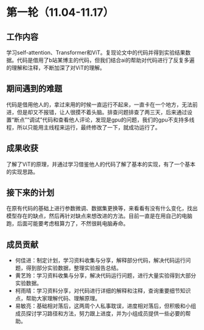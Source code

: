 # 第一轮（11.04-11.17）

## 工作内容

学习self-attention、Transformer和ViT。复现论文中的代码并得到实验结果数据。代码是借用了b站某博主的代码，但我们结合ai的帮助对代码进行了反复多遍的理解和注释，不断加深了对ViT的理解。

## 期间遇到的难题

代码是借用他人的，拿过来用的时候一直运行不起来，一直卡在一个地方，无法前进，但是却又不报错，让人很摸不着头脑。排查问题排查了两三天，后来通过设置“断点”“调试”代码和查看他人评论，发现是gpu的问题，我们的gpu不支持多线程，所以只能用主线程来运行，最终修改了一下，就成功运行了。

## 成果收获

了解了ViT的原理，并通过学习借鉴他人的代码了解了基本的实现，有了一个基本的实现思路。

## 接下来的计划

在原有代码的基础上进行参数微调、数据集更换等，来看看有没有什么变化，找出模型存在的缺点，然后再针对缺点来想改进的方法。目前一直是在用自己的电脑跑，后面可能要考虑租算力了，不然很耗电脑寿命。

## 成员贡献

* 何佳进：制定计划，学习资料收集与分享，解释部分代码，解决代码运行问题，得到部分实验数据，整理实验报告总结。
* 黄艺玲：学习资料收集与分享，解决代码运行问题，进行大量实验得到大部分实验数据。
* 柯雨晴：学习资料分享，对代码进行详细的解释和注释，查询重要细节知识点，帮助大家理解代码、理解原理。
* 易敏亮：基础相对落后，这两周个人私事耽误，进度相对落后，但积极和小组成员探讨学习路径和方法，努力跟上进度，并为小组成员提供一些必要的帮助。


